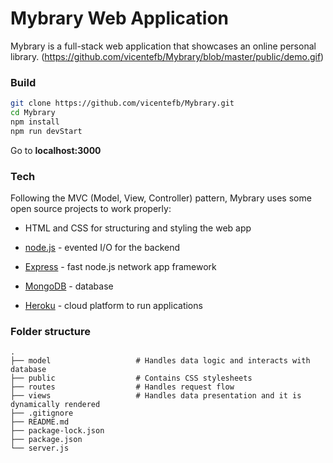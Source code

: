 # Mybrary Web Application

Mybrary is a full-stack web application that showcases an online personal library. 
(https://github.com/vicentefb/Mybrary/blob/master/public/demo.gif)

### Build

```sh
git clone https://github.com/vicentefb/Mybrary.git
cd Mybrary
npm install
npm run devStart
```
Go to **localhost:3000**

### Tech

Following the MVC (Model, View, Controller) pattern, Mybrary uses some open source projects to work properly:

* HTML and CSS for structuring and styling the web app
* [node.js] - evented I/O for the backend
* [Express] - fast node.js network app framework 
* [MongoDB] - database
* [Heroku] - cloud platform to run applications


   [MongoDB]: <https://www.mongodb.com/es>
   [node.js]: <http://nodejs.org>
   [express]: <http://expressjs.com>
   [Heroku]: <https://www.heroku.com/>

### Folder structure
```
.
├── model                   # Handles data logic and interacts with database
├── public                  # Contains CSS stylesheets
├── routes                  # Handles request flow
├── views                   # Handles data presentation and it is dynamically rendered
├── .gitignore                  
├── README.md
├── package-lock.json
├── package.json
└── server.js
```
